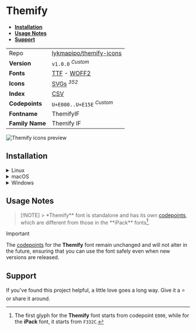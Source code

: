 # Themify

- [**Installation**](#installation)
- [**Usage Notes**](#usage-notes)
- [**Support**](#support)

|                 |                                                                                                                                                                               |
| :-------------- | ----------------------------------------------------------------------------------------------------------------------------------------------------------------------------- |
| Repo            | [lykmapipo/themify-icons](https://github.com/lykmapipo/themify-icons)                                                                                                         |
| **Version**     | `v1.0.0` <sup>_Custom_</sup>                                                                                                                                                  |
| **Fonts**       | [TTF](https://raw.githubusercontent.com/iconicFonts/if/main/fonts/TTF/Themify.ttf) - [WOFF2](https://raw.githubusercontent.com/iconicFonts/if/main/fonts/WOFF2/Themify.woff2) |
| **Icons**       | [SVGs](https://github.com/iconicFonts/if/tree/main/packs/Themify/svgs) <sup>_352_</sup>                                                                                       |
| **Index**       | [CSV](https://github.com/iconicFonts/if/blob/main/indices/Themify.csv)                                                                                                        |
| **Codepoints**  | `U+E000..U+E15E` <sup>_Custom_</sup>                                                                                                                                          |
| **Fontname**    | ThemifyIF                                                                                                                                                                     |
| **Family Name** | Themify IF                                                                                                                                                                    |

<picture>
  <source media="(prefers-color-scheme: dark)" srcset="https://raw.githubusercontent.com/iconicFonts/if/main/imgs/Themify_dark.png">
  <img alt="Themify icons preview" src="https://raw.githubusercontent.com/iconicFonts/if/main/imgs/Themify_light.png">
</picture>

## Installation

<details>

<summary>Linux</summary>

```sh
curl -o ~/.local/share/fonts/Themify.ttf https://raw.githubusercontent.com/iconicFonts/if/main/fonts/TTF/Themify.ttf
```

Refresh font cache:

```sh
fc-cache -f ~/.local/share/fonts
```

</details>

<details>

<summary>macOS</summary>

```sh
curl -o ~/Library/Fonts/Themify.ttf https://raw.githubusercontent.com/iconicFonts/if/main/fonts/TTF/Themify.ttf
```

</details>

<details>

<summary>Windows</summary>

```sh
curl -o C:\Windows\Fonts\Themify.ttf https://raw.githubusercontent.com/iconicFonts/if/main/fonts/TTF/Themify.ttf
```

</details>

## Usage Notes

> [!NOTE] > \*Themify** font is standalone and has its own [codepoints](https://github.com/iconicFonts/if/blob/main/indices/Themify.csv), which are different from those in the **iPack\*\* fonts[^1].

> [!IMPORTANT]  
> The [codepoints](https://github.com/iconicFonts/if/blob/main/indices/Themify.csv) for the **Themify** font remain unchanged and will not alter in the future, ensuring that you can use the font safely even when new versions are released.

## Support

If you've found this project helpful, a little love goes a long way. Give it a :star: or share it around.

[^1]: The first glyph for the **Themify** font starts from codepoint `E000`, while for the **iPack** font, it starts from `F332C`.
